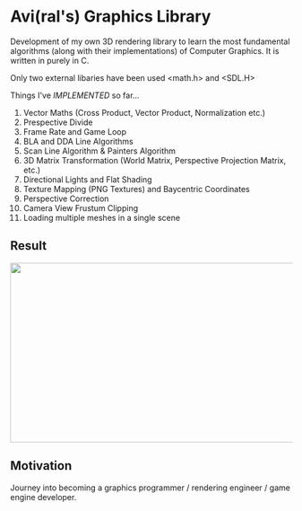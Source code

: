 # Avi(ral's) Graphics Library

Development of my own 3D rendering library to learn the most fundamental algorithms (along with their implementations) of Computer Graphics. 
It is written in purely in C.

Only two external libaries have been used <math.h> and <SDL.H>

Things I've *IMPLEMENTED* so far...

1. Vector Maths (Cross Product, Vector Product, Normalization etc.)
2. Prespective Divide
3. Frame Rate and Game Loop
4. BLA and DDA Line Algorithms
5. Scan Line Algorithm & Painters Algorithm
6. 3D Matrix Transformation (World Matrix, Perspective Projection Matrix, etc.)
7. Directional Lights and Flat Shading
8. Texture Mapping (PNG Textures) and Baycentric Coordinates
9. Perspective Correction
10. Camera View Frustum Clipping 
11. Loading multiple meshes in a single scene

    
## Result
<!---
//![backface_culling](https://github.com/aviralgoel/AviGL/blob/master/MyProject/progress/demo00.gif) -->
<img src="https://github.com/aviralgoel/AviGL/blob/master/MyProject/progress/demo00.gif" width="640" height="320" />

## Motivation

Journey into becoming a graphics programmer / rendering engineer / game engine developer.


